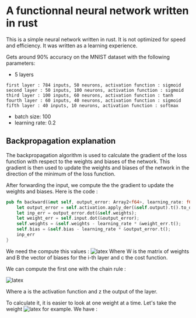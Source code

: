 # A functionnal neural network written in rust

This is a simple neural network written in rust. It is not optimized for speed and efficiency.
It was written as a learning experience.

Gets around 90% accuracy on the MNIST dataset with the following parameters:
- 5 layers
```
first layer : 784 inputs, 50 neurons, activation function : sigmoid
second layer : 50 inputs, 100 neurons, activation function : sigmoid
third layer : 100 inputs, 60 neurons, activation function : tanh
fourth layer : 60 inputs, 40 neurons, activation function : sigmoid
fifth layer : 40 inputs, 10 neurons, activation function : softmax
```
- batch size: 100
- learning rate: 0.2

 ## Backpropagation explanation

The backpropagation algorithm is used to calculate the gradient of the loss function with respect to the weights and biases of the network. This gradient is then used to update the weights and biases of the network in the direction of the minimum of the loss function.

After forwarding the input, we compute the the gradient to update the weights and biases. Here is the code :

```rust
pub fn backward(&mut self, output_error: Array2<f64>, learning_rate: f64) -> Array2<f64> {
    let output_error = self.activation.apply_der(&self.output).t().to_owned() * output_error;
    let inp_err = output_error.dot(&self.weights);
    let weight_err = self.input.dot(&output_error);
    self.weights = &self.weights - learning_rate * &weight_err.t();
    self.bias = &self.bias - learning_rate * &output_error.t();
    inp_err
}
```

We need the compute this values : ![latex](https://latex.codecogs.com/gif.image?%5Cdpi%7B110%7D%5Cbg%7Bwhite%7D%5Cfrac%7B%5Cpartial%20c%7D%7B%5Cpartial%20W%5Ei%7D,%5Cfrac%7B%5Cpartial%20c%7D%7B%5Cpartial%20B%5Ei%7D)
Where W is the matrix of weights and B the vector of biases for the i-th layer and c the cost function.

We can compute the first one with the chain rule :

![latex](https://latex.codecogs.com/svg.image?%5Cdpi%7B110%7D%5Cbg%7Bwhite%7D%5Cfrac%7B%5Cpartial%20c%7D%7B%5Cpartial%20W%5Ei%7D%20%3D%20%5Cfrac%7B%5Cpartial%20c%7D%7B%5Cpartial%20a%5Ei%7D%20%5Cfrac%7B%5Cpartial%20a%5Ei%7D%7B%5Cpartial%20z%5Ei%7D%20%5Cfrac%7B%5Cpartial%20z%5Ei%7D%7B%5Cpartial%20W%5Ei%7D)

Where a is the activation function and z the output of the layer.

To calculate it, it is easier to look at one weight at a time. Let's take the weight ![latex](https://latex.codecogs.com/svg.image?%5Cdpi%7B110%7D%5Cbg%7Bwhite%7DW_%7Bjk%7D%5Ei) for example. We have :